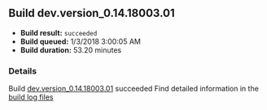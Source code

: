 ## Build dev.version_0.14.18003.01
- **Build result:** `succeeded`
- **Build queued:** 1/3/2018 3:00:05 AM
- **Build duration:** 53.20 minutes
### Details
Build [dev.version_0.14.18003.01](https://winappstudio.visualstudio.com/web/build.aspx?pcguid=a4ef43be-68ce-4195-a619-079b4d9834c2&builduri=vstfs%3a%2f%2f%2fBuild%2fBuild%2f24578) succeeded
Find detailed information in the [build log files](https://uwpctdiags.blob.core.windows.net/buildlogs/dev.version_0.14.18003.01_logs.zip)
